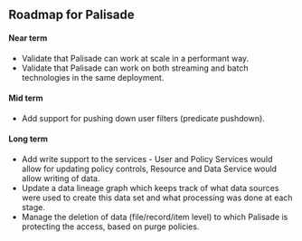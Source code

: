 <!---
Copyright 2018-2021 Crown Copyright

Licensed under the Apache License, Version 2.0 (the "License");
you may not use this file except in compliance with the License.
You may obtain a copy of the License at

  http://www.apache.org/licenses/LICENSE-2.0

Unless required by applicable law or agreed to in writing, software
distributed under the License is distributed on an "AS IS" BASIS,
WITHOUT WARRANTIES OR CONDITIONS OF ANY KIND, either express or implied.
See the License for the specific language governing permissions and
limitations under the License.
--->

## Roadmap for Palisade

#### Near term
* Validate that Palisade can work at scale in a performant way.
* Validate that Palisade can work on both streaming and batch technologies in the same deployment.

#### Mid term
* Add support for pushing down user filters (predicate pushdown).

#### Long term
* Add write support to the services - User and Policy Services would allow for updating policy controls, Resource and Data Service would allow writing of data.
* Update a data lineage graph which keeps track of what data sources were used to create this data set and what processing was done at each stage.
* Manage the deletion of data (file/record/item level) to which Palisade is protecting the access, based on purge policies.
